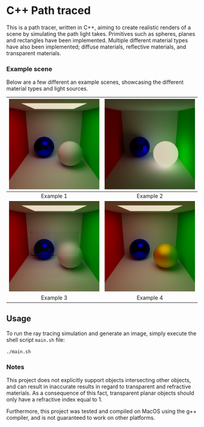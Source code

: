 # C++ Path traced

This is a path tracer, written in C++, aiming to create realistic renders of a scene by simulating the path light takes. Primitives such as spheres, planes and rectangles have been implemented. Multiple different material types have also been implemented; diffuse materials, reflective materials, and transparent materials.


### Example scene
Below are a few different an example scenes, showcasing the different material types and light sources.


| ![Example 1](Images/Example1.png) | ![Example 2](Images/BallLight.png) |
|:----------------------------------:|:----------------------------------:|
|             Example 1              |             Example 2              |
| ![Example 3](Images/FrostedGlass.png) | ![Example 4](Images/VeryRoughGold.png) |
|             Example 3              |             Example 4              |


## Usage

To run the ray tracing simulation and generate an image, simply execute the shell script `main.sh` file:

```
./main.sh
```

### Notes

This project does not explicitly support objects intersecting other objects, and can result in inaccurate results in regard to transparent and refractive materials. As a consequence of this fact, transparent planar objects should only have a refractive index equal to 1.

Furthermore, this project was tested and compiled on MacOS using the g++ compiler, and is not guaranteed to work on other platforms.